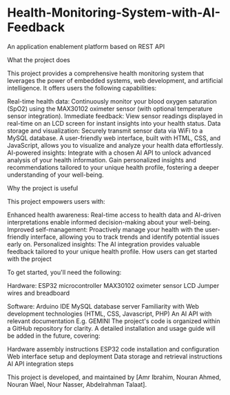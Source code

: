 # Health-Monitoring-System-with-AI-Feedback
An application enablement platform based on REST API

What the project does

This project provides a comprehensive health monitoring system that leverages the power of embedded systems, web development, and artificial intelligence. It offers users the following capabilities:

Real-time health data: Continuously monitor your blood oxygen saturation (SpO2) using the MAX30102 oximeter sensor (with optional temperature sensor integration).
Immediate feedback: View sensor readings displayed in real-time on an LCD screen for instant insights into your health status.
Data storage and visualization: Securely transmit sensor data via WiFi to a MySQL database. A user-friendly web interface, built with HTML, CSS, and JavaScript, allows you to visualize and analyze your health data effortlessly.
AI-powered insights: Integrate with a chosen AI API to unlock advanced analysis of your health information. Gain personalized insights and recommendations tailored to your unique health profile, fostering a deeper understanding of your well-being.

Why the project is useful

This project empowers users with:

Enhanced health awareness: Real-time access to health data and AI-driven interpretations enable informed decision-making about your well-being.
Improved self-management: Proactively manage your health with the user-friendly interface, allowing you to track trends and identify potential issues early on.
Personalized insights: The AI integration provides valuable feedback tailored to your unique health profile.
How users can get started with the project

To get started, you'll need the following:

Hardware:
ESP32 microcontroller
MAX30102 oximeter sensor
LCD
Jumper wires and breadboard

Software:
Arduino IDE
MySQL database server
Familiarity with Web development technologies (HTML, CSS, Javascript, PHP)
An AI API with relevant documentation E.g. GEMINI
The project's code is organized within a GitHub repository for clarity. A detailed installation and usage guide will be added in the future, covering:

Hardware assembly instructions
ESP32 code installation and configuration
Web interface setup and deployment
Data storage and retrieval instructions
AI API integration steps


This project is developed, and maintained by [Amr Ibrahim, Nouran Ahmed, Nouran Wael, Nour Nasser, Abdelrahman Talaat].
